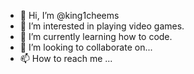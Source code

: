 - 👋 Hi, I’m @king1cheems
- 👀 I’m interested in playing video games.
- 🌱 I’m currently learning how to code.
- 💞️ I’m looking to collaborate on...
- 📫 How to reach me ...

<!---
king1cheems/king1cheems is a ✨ special ✨ repository because its `README.md` (this file) appears on your GitHub profile.
You can click the Preview link to take a look at your changes.
--->
